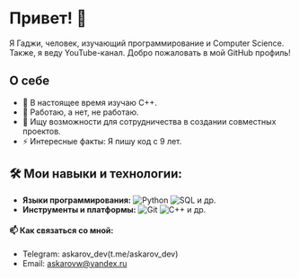 
# Привет! 👋
Я Гаджи, человек, изучающий программирование и Computer Science. Также, я веду YouTube-канал. Добро пожаловать в мой GitHub профиль!

## О себе
- 🌱 В настоящее время изучаю C++.
- 💼 Работаю, а нет, не работаю.
- 👯 Ищу возможности для сотрудничества в создании совместных проектов.
- ⚡ Интересные факты: Я пишу код с 9 лет.

## 🛠️ Мои навыки и технологии:
- **Языки программирования:** ![Python](https://img.shields.io/badge/-Python-3776AB?logo=python&logoColor=white) ![SQL](https://img.shields.io/badge/-SQL-F7DF1E?logo=sql&logoColor=black) и др.
- **Инструменты и платформы:** ![Git](https://img.shields.io/badge/-Git-F05032?logo=git&logoColor=white) ![C++](https://img.shields.io/badge/-C++-2496ED?logo=C++&logoColor=white) и др.

#### 📫 Как связаться со мной:
- Telegram: askarov_dev(t.me/askarov_dev)
- Email: [askarovw@yandex.ru](mailto:askarovw@yandex.ru)

